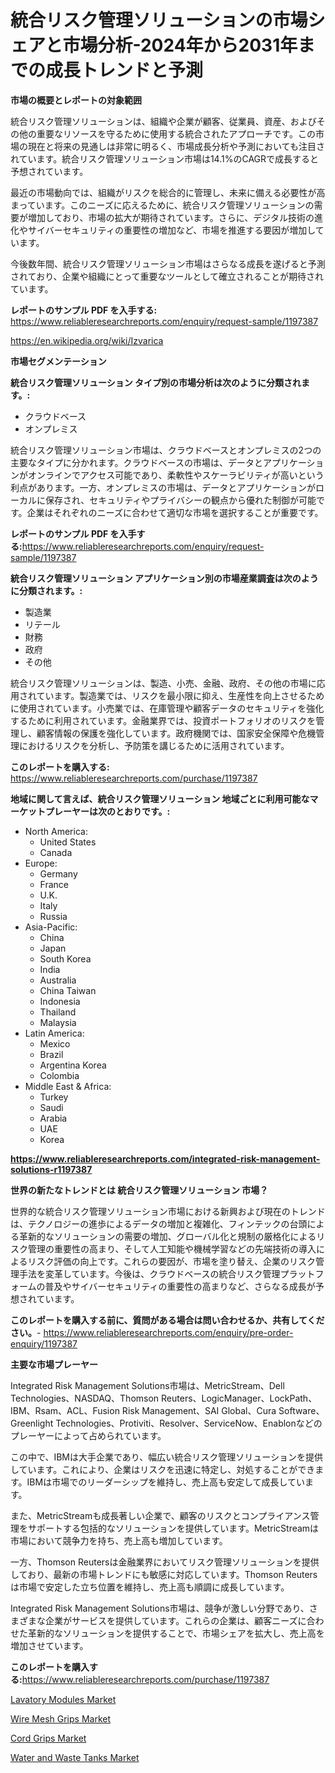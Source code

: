 <p><h1>統合リスク管理ソリューションの市場シェアと市場分析-2024年から2031年までの成長トレンドと予測</h1></p><p><strong>市場の概要とレポートの対象範囲</strong></p>
<p><p>統合リスク管理ソリューションは、組織や企業が顧客、従業員、資産、およびその他の重要なリソースを守るために使用する統合されたアプローチです。この市場の現在と将来の見通しは非常に明るく、市場成長分析や予測においても注目されています。統合リスク管理ソリューション市場は14.1%のCAGRで成長すると予想されています。</p><p>最近の市場動向では、組織がリスクを総合的に管理し、未来に備える必要性が高まっています。このニーズに応えるために、統合リスク管理ソリューションの需要が増加しており、市場の拡大が期待されています。さらに、デジタル技術の進化やサイバーセキュリティの重要性の増加など、市場を推進する要因が増加しています。</p><p>今後数年間、統合リスク管理ソリューション市場はさらなる成長を遂げると予測されており、企業や組織にとって重要なツールとして確立されることが期待されています。</p></p>
<p><strong>レポートのサンプル PDF を入手する:</strong> <a href="https://www.reliableresearchreports.com/enquiry/request-sample/1197387">https://www.reliableresearchreports.com/enquiry/request-sample/1197387</a></p>
<p><a href="https://en.wikipedia.org/wiki/Izvarica">https://en.wikipedia.org/wiki/Izvarica</a></p>
<p><strong>市場セグメンテーション</strong></p>
<p><strong>統合リスク管理ソリューション タイプ別の市場分析は次のように分類されます。:</strong></p>
<p><ul><li>クラウドベース</li><li>オンプレミス</li></ul></p>
<p><p>統合リスク管理ソリューション市場は、クラウドベースとオンプレミスの2つの主要なタイプに分かれます。クラウドベースの市場は、データとアプリケーションがオンラインでアクセス可能であり、柔軟性やスケーラビリティが高いという利点があります。一方、オンプレミスの市場は、データとアプリケーションがローカルに保存され、セキュリティやプライバシーの観点から優れた制御が可能です。企業はそれぞれのニーズに合わせて適切な市場を選択することが重要です。</p></p>
<p><strong>レポートのサンプル PDF を入手する:</strong><a href="https://www.reliableresearchreports.com/enquiry/request-sample/1197387">https://www.reliableresearchreports.com/enquiry/request-sample/1197387</a></p>
<p><strong> 統合リスク管理ソリューション アプリケーション別の市場産業調査は次のように分類されます。:</strong></p>
<p><ul><li>製造業</li><li>リテール</li><li>財務</li><li>政府</li><li>その他</li></ul></p>
<p><p>統合リスク管理ソリューションは、製造、小売、金融、政府、その他の市場に応用されています。製造業では、リスクを最小限に抑え、生産性を向上させるために使用されています。小売業では、在庫管理や顧客データのセキュリティを強化するために利用されています。金融業界では、投資ポートフォリオのリスクを管理し、顧客情報の保護を強化しています。政府機関では、国家安全保障や危機管理におけるリスクを分析し、予防策を講じるために活用されています。</p></p>
<p><strong>このレポートを購入する:</strong> <a href="https://www.reliableresearchreports.com/purchase/1197387">https://www.reliableresearchreports.com/purchase/1197387</a></p>
<p><strong>地域に関して言えば、統合リスク管理ソリューション 地域ごとに利用可能なマーケットプレーヤーは次のとおりです。:</strong></p>
<p><ul>
    <li>
        North America:
        <ul>
            <li>United States</li>
            <li>Canada</li>
        </ul>
    </li>
    <li>
        Europe:
        <ul>
            <li>Germany</li>
            <li>France</li>
            <li>U.K.</li>
            <li>Italy</li>
            <li>Russia</li>
        </ul>
    </li>
    <li>
        Asia-Pacific:
        <ul>
            <li>China</li>
            <li>Japan</li>
            <li>South Korea</li>
            <li>India</li>
            <li>Australia</li>
            <li>China Taiwan</li>
            <li>Indonesia</li>
            <li>Thailand</li>
            <li>Malaysia</li>
        </ul>
    </li>
    <li>
        Latin America:
        <ul>
            <li>Mexico</li>
            <li>Brazil</li>
            <li>Argentina Korea</li>
            <li>Colombia</li>
        </ul>
    </li>
    <li>
        Middle East & Africa:
        <ul>
            <li>Turkey</li>
            <li>Saudi</li>
            <li>Arabia</li>
            <li>UAE</li>
            <li>Korea</li>
        </ul>
    </li>
    </ul></p>
<p><strong><a href="https://www.reliableresearchreports.com/integrated-risk-management-solutions-r1197387">https://www.reliableresearchreports.com/integrated-risk-management-solutions-r1197387</a></strong></p>
<p><strong>世界の新たなトレンドとは 統合リスク管理ソリューション 市場？</strong></p>
<p><p>世界的な統合リスク管理ソリューション市場における新興および現在のトレンドは、テクノロジーの進歩によるデータの増加と複雑化、フィンテックの台頭による革新的なソリューションの需要の増加、グローバル化と規制の厳格化によるリスク管理の重要性の高まり、そして人工知能や機械学習などの先端技術の導入によるリスク評価の向上です。これらの要因が、市場を塗り替え、企業のリスク管理手法を変革しています。今後は、クラウドベースの統合リスク管理プラットフォームの普及やサイバーセキュリティの重要性の高まりなど、さらなる成長が予想されています。</p></p>
<p><strong>このレポートを購入する前に、質問がある場合は問い合わせるか、共有してください。</strong>- <a href="https://www.reliableresearchreports.com/enquiry/pre-order-enquiry/1197387">https://www.reliableresearchreports.com/enquiry/pre-order-enquiry/1197387</a></p>
<p><strong>主要な市場プレーヤー</strong></p>
<p><p>Integrated Risk Management Solutions市場は、MetricStream、Dell Technologies、NASDAQ、Thomson Reuters、LogicManager、LockPath、IBM、Rsam、ACL、Fusion Risk Management、SAI Global、Cura Software、Greenlight Technologies、Protiviti、Resolver、ServiceNow、Enablonなどのプレーヤーによって占められています。 </p><p>この中で、IBMは大手企業であり、幅広い統合リスク管理ソリューションを提供しています。これにより、企業はリスクを迅速に特定し、対処することができます。IBMは市場でのリーダーシップを維持し、売上高も安定して成長しています。</p><p>また、MetricStreamも成長著しい企業で、顧客のリスクとコンプライアンス管理をサポートする包括的なソリューションを提供しています。MetricStreamは市場において競争力を持ち、売上高も増加しています。</p><p>一方、Thomson Reutersは金融業界においてリスク管理ソリューションを提供しており、最新の市場トレンドにも敏感に対応しています。Thomson Reutersは市場で安定した立ち位置を維持し、売上高も順調に成長しています。</p><p>Integrated Risk Management Solutions市場は、競争が激しい分野であり、さまざまな企業がサービスを提供しています。これらの企業は、顧客ニーズに合わせた革新的なソリューションを提供することで、市場シェアを拡大し、売上高を増加させています。</p></p>
<p><strong>このレポートを購入する:</strong><a href="https://www.reliableresearchreports.com/purchase/1197387">https://www.reliableresearchreports.com/purchase/1197387</a></p>
<p><p><a href="https://issuu.com/reportprime-2/docs/lavatory-modules-market-size-2030.pptx">Lavatory Modules Market</a></p><p><a href="https://github.com/staberhelen84/Market-Research-Report-List-1/blob/main/wire-mesh-grips-market.md">Wire Mesh Grips Market</a></p><p><a href="https://github.com/ValentineMike02/Market-Research-Report-List-1/blob/main/cord-grips-market.md">Cord Grips Market</a></p><p><a href="https://issuu.com/reportprime-2/docs/water-and-waste-tanks-market-size-2030.pptx">Water and Waste Tanks Market</a></p></p>